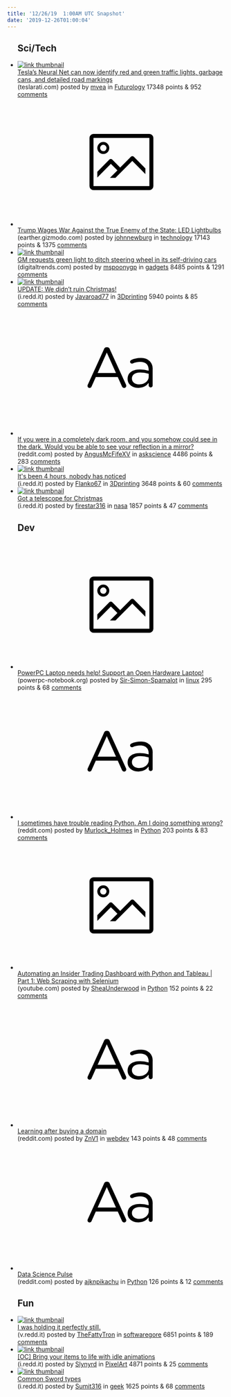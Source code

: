 ```yaml
---
title: '12/26/19  1:00AM UTC Snapshot'
date: '2019-12-26T01:00:04'
---
```

<ul>
<h2>Sci/Tech</h2>

<li><a href='https://www.teslarati.com/tesla-holiday-update-fsd-preview-neural-net-improvements/'><img src='https://b.thumbs.redditmedia.com/opptHxj6cVks7xBYr3MTyyAqIoEN0rXRtAcJK3rNbUI.jpg' alt='link thumbnail'></a><div><div class='linkTitle'><a href='https://www.teslarati.com/tesla-holiday-update-fsd-preview-neural-net-improvements/'>Tesla’s Neural Net can now identify red and green traffic lights, garbage cans, and detailed road markings</a></div>(teslarati.com) posted by <a href='https://www.reddit.com/user/mvea'>mvea</a> in <a href='https://www.reddit.com/r/Futurology'>Futurology</a> 17348 points & 952 <a href='https://www.reddit.com/r/Futurology/comments/efe3qu/teslas_neural_net_can_now_identify_red_and_green/'>comments</a></div></li>

<li><a href='https://earther.gizmodo.com/trump-wages-war-against-the-true-enemy-of-the-state-le-1840611817'><svg version='1.1' viewBox='-34 -14 104 64' preserveAspectRatio='xMidYMid meet' xmlns='http://www.w3.org/2000/svg' xmlns:xlink='http://www.w3.org/1999/xlink'>
        <title>link thumbnail</title>
        <path d='M32,4H4A2,2,0,0,0,2,6V30a2,2,0,0,0,2,2H32a2,2,0,0,0,2-2V6A2,2,0,0,0,32,4ZM4,30V6H32V30Z'></path>
        <path d='M8.92,14a3,3,0,1,0-3-3A3,3,0,0,0,8.92,14Zm0-4.6A1.6,1.6,0,1,1,7.33,11,1.6,1.6,0,0,1,8.92,9.41Z'></path>
        <path d='M22.78,15.37l-5.4,5.4-4-4a1,1,0,0,0-1.41,0L5.92,22.9v2.83l6.79-6.79L16,22.18l-3.75,3.75H15l8.45-8.45L30,24V21.18l-5.81-5.81A1,1,0,0,0,22.78,15.37Z'></path>
    </svg></a><div><div class='linkTitle'><a href='https://earther.gizmodo.com/trump-wages-war-against-the-true-enemy-of-the-state-le-1840611817'>Trump Wages War Against the True Enemy of the State: LED Lightbulbs</a></div>(earther.gizmodo.com) posted by <a href='https://www.reddit.com/user/johnnewburg'>johnnewburg</a> in <a href='https://www.reddit.com/r/technology'>technology</a> 17143 points & 1375 <a href='https://www.reddit.com/r/technology/comments/efg10c/trump_wages_war_against_the_true_enemy_of_the/'>comments</a></div></li>

<li><a href='https://www.digitaltrends.com/cars/gm-requests-green-light-to-ditch-steering-wheel-in-its-self-driving-cars/'><img src='https://a.thumbs.redditmedia.com/BSwoWpXVzG24A-OZBuDn70i2MSpEdE3ABcBfCVXLnI8.jpg' alt='link thumbnail'></a><div><div class='linkTitle'><a href='https://www.digitaltrends.com/cars/gm-requests-green-light-to-ditch-steering-wheel-in-its-self-driving-cars/'>GM requests green light to ditch steering wheel in its self-driving cars</a></div>(digitaltrends.com) posted by <a href='https://www.reddit.com/user/mspoonygp'>mspoonygp</a> in <a href='https://www.reddit.com/r/gadgets'>gadgets</a> 8485 points & 1291 <a href='https://www.reddit.com/r/gadgets/comments/efibol/gm_requests_green_light_to_ditch_steering_wheel/'>comments</a></div></li>

<li><a href='https://i.redd.it/fziqjxoxzs641.jpg'><img src='https://a.thumbs.redditmedia.com/-4IPm1JmX6mh6Z7386ge6o9_dXnLjiiHlhMSv8MGOV4.jpg' alt='link thumbnail'></a><div><div class='linkTitle'><a href='https://i.redd.it/fziqjxoxzs641.jpg'>UPDATE: We didn’t ruin Christmas!</a></div>(i.redd.it) posted by <a href='https://www.reddit.com/user/Javaroad77'>Javaroad77</a> in <a href='https://www.reddit.com/r/3Dprinting'>3Dprinting</a> 5940 points & 85 <a href='https://www.reddit.com/r/3Dprinting/comments/efi6ew/update_we_didnt_ruin_christmas/'>comments</a></div></li>

<li><a href='https://www.reddit.com/r/askscience/comments/efgcki/if_you_were_in_a_completely_dark_room_and_you/'><svg version='1.1' viewBox='-34 -12 104 64' preserveAspectRatio='xMidYMid slice' xmlns='http://www.w3.org/2000/svg' xmlns:xlink='http://www.w3.org/1999/xlink'>
        <title>text link thumbnail</title>
        <path d='M12.19,8.84a1.45,1.45,0,0,0-1.4-1h-.12a1.46,1.46,0,0,0-1.42,1L1.14,26.56a1.29,1.29,0,0,0-.14.59,1,1,0,0,0,1,1,1.12,1.12,0,0,0,1.08-.77l2.08-4.65h11l2.08,4.59a1.24,1.24,0,0,0,1.12.83,1.08,1.08,0,0,0,1.08-1.08,1.64,1.64,0,0,0-.14-.57ZM6.08,20.71l4.59-10.22,4.6,10.22Z'>
        </path>
        <path d='M32.24,14.78A6.35,6.35,0,0,0,27.6,13.2a11.36,11.36,0,0,0-4.7,1,1,1,0,0,0-.58.89,1,1,0,0,0,.94.92,1.23,1.23,0,0,0,.39-.08,8.87,8.87,0,0,1,3.72-.81c2.7,0,4.28,1.33,4.28,3.92v.5a15.29,15.29,0,0,0-4.42-.61c-3.64,0-6.14,1.61-6.14,4.64v.05c0,2.95,2.7,4.48,5.37,4.48a6.29,6.29,0,0,0,5.19-2.48V26.9a1,1,0,0,0,1,1,1,1,0,0,0,1-1.06V19A5.71,5.71,0,0,0,32.24,14.78Zm-.56,7.7c0,2.28-2.17,3.89-4.81,3.89-1.94,0-3.61-1.06-3.61-2.86v-.06c0-1.8,1.5-3,4.2-3a15.2,15.2,0,0,1,4.22.61Z'>
        </path>
    </svg></a><div><div class='linkTitle'><a href='https://www.reddit.com/r/askscience/comments/efgcki/if_you_were_in_a_completely_dark_room_and_you/'>If you were in a completely dark room, and you somehow could see in the dark. Would you be able to see your reflection in a mirror?</a></div>(reddit.com) posted by <a href='https://www.reddit.com/user/AngusMcFifeXV'>AngusMcFifeXV</a> in <a href='https://www.reddit.com/r/askscience'>askscience</a> 4486 points & 283 <a href='https://www.reddit.com/r/askscience/comments/efgcki/if_you_were_in_a_completely_dark_room_and_you/'>comments</a></div></li>

<li><a href='https://i.redd.it/6lvbcul2yo641.jpg'><img src='https://b.thumbs.redditmedia.com/pO9PQTApZWBacNLKom7-cvQScs2jAFNY5SRQJaY-BBc.jpg' alt='link thumbnail'></a><div><div class='linkTitle'><a href='https://i.redd.it/6lvbcul2yo641.jpg'>It's been 4 hours, nobody has noticed</a></div>(i.redd.it) posted by <a href='https://www.reddit.com/user/Flanko67'>Flanko67</a> in <a href='https://www.reddit.com/r/3Dprinting'>3Dprinting</a> 3648 points & 60 <a href='https://www.reddit.com/r/3Dprinting/comments/efas3b/its_been_4_hours_nobody_has_noticed/'>comments</a></div></li>

<li><a href='https://i.redd.it/mft4wtua2t641.jpg'><img src='https://b.thumbs.redditmedia.com/J76T954Yp7xdXFulFg9oJwmRblN9iLuenjF4yRcZzTY.jpg' alt='link thumbnail'></a><div><div class='linkTitle'><a href='https://i.redd.it/mft4wtua2t641.jpg'>Got a telescope for Christmas</a></div>(i.redd.it) posted by <a href='https://www.reddit.com/user/firestar316'>firestar316</a> in <a href='https://www.reddit.com/r/nasa'>nasa</a> 1857 points & 47 <a href='https://www.reddit.com/r/nasa/comments/efic4b/got_a_telescope_for_christmas/'>comments</a></div></li>

<h2>Dev</h2>

<li><a href='https://www.powerpc-notebook.org/campaigns/donation-campaign-for-pcb-design-of-the-powerpc-notebook-motherboard/'><svg version='1.1' viewBox='-34 -14 104 64' preserveAspectRatio='xMidYMid meet' xmlns='http://www.w3.org/2000/svg' xmlns:xlink='http://www.w3.org/1999/xlink'>
        <title>link thumbnail</title>
        <path d='M32,4H4A2,2,0,0,0,2,6V30a2,2,0,0,0,2,2H32a2,2,0,0,0,2-2V6A2,2,0,0,0,32,4ZM4,30V6H32V30Z'></path>
        <path d='M8.92,14a3,3,0,1,0-3-3A3,3,0,0,0,8.92,14Zm0-4.6A1.6,1.6,0,1,1,7.33,11,1.6,1.6,0,0,1,8.92,9.41Z'></path>
        <path d='M22.78,15.37l-5.4,5.4-4-4a1,1,0,0,0-1.41,0L5.92,22.9v2.83l6.79-6.79L16,22.18l-3.75,3.75H15l8.45-8.45L30,24V21.18l-5.81-5.81A1,1,0,0,0,22.78,15.37Z'></path>
    </svg></a><div><div class='linkTitle'><a href='https://www.powerpc-notebook.org/campaigns/donation-campaign-for-pcb-design-of-the-powerpc-notebook-motherboard/'>PowerPC Laptop needs help! Support an Open Hardware Laptop!</a></div>(powerpc-notebook.org) posted by <a href='https://www.reddit.com/user/Sir-Simon-Spamalot'>Sir-Simon-Spamalot</a> in <a href='https://www.reddit.com/r/linux'>linux</a> 295 points & 68 <a href='https://www.reddit.com/r/linux/comments/efeuve/powerpc_laptop_needs_help_support_an_open/'>comments</a></div></li>

<li><a href='https://www.reddit.com/r/Python/comments/efjlrp/i_sometimes_have_trouble_reading_python_am_i/'><svg version='1.1' viewBox='-34 -12 104 64' preserveAspectRatio='xMidYMid slice' xmlns='http://www.w3.org/2000/svg' xmlns:xlink='http://www.w3.org/1999/xlink'>
        <title>text link thumbnail</title>
        <path d='M12.19,8.84a1.45,1.45,0,0,0-1.4-1h-.12a1.46,1.46,0,0,0-1.42,1L1.14,26.56a1.29,1.29,0,0,0-.14.59,1,1,0,0,0,1,1,1.12,1.12,0,0,0,1.08-.77l2.08-4.65h11l2.08,4.59a1.24,1.24,0,0,0,1.12.83,1.08,1.08,0,0,0,1.08-1.08,1.64,1.64,0,0,0-.14-.57ZM6.08,20.71l4.59-10.22,4.6,10.22Z'>
        </path>
        <path d='M32.24,14.78A6.35,6.35,0,0,0,27.6,13.2a11.36,11.36,0,0,0-4.7,1,1,1,0,0,0-.58.89,1,1,0,0,0,.94.92,1.23,1.23,0,0,0,.39-.08,8.87,8.87,0,0,1,3.72-.81c2.7,0,4.28,1.33,4.28,3.92v.5a15.29,15.29,0,0,0-4.42-.61c-3.64,0-6.14,1.61-6.14,4.64v.05c0,2.95,2.7,4.48,5.37,4.48a6.29,6.29,0,0,0,5.19-2.48V26.9a1,1,0,0,0,1,1,1,1,0,0,0,1-1.06V19A5.71,5.71,0,0,0,32.24,14.78Zm-.56,7.7c0,2.28-2.17,3.89-4.81,3.89-1.94,0-3.61-1.06-3.61-2.86v-.06c0-1.8,1.5-3,4.2-3a15.2,15.2,0,0,1,4.22.61Z'>
        </path>
    </svg></a><div><div class='linkTitle'><a href='https://www.reddit.com/r/Python/comments/efjlrp/i_sometimes_have_trouble_reading_python_am_i/'>I sometimes have trouble reading Python. Am I doing something wrong?</a></div>(reddit.com) posted by <a href='https://www.reddit.com/user/Murlock_Holmes'>Murlock_Holmes</a> in <a href='https://www.reddit.com/r/Python'>Python</a> 203 points & 83 <a href='https://www.reddit.com/r/Python/comments/efjlrp/i_sometimes_have_trouble_reading_python_am_i/'>comments</a></div></li>

<li><a href='https://www.youtube.com/watch?v=KVZjGFJcUic'><svg version='1.1' viewBox='-34 -14 104 64' preserveAspectRatio='xMidYMid meet' xmlns='http://www.w3.org/2000/svg' xmlns:xlink='http://www.w3.org/1999/xlink'>
        <title>link thumbnail</title>
        <path d='M32,4H4A2,2,0,0,0,2,6V30a2,2,0,0,0,2,2H32a2,2,0,0,0,2-2V6A2,2,0,0,0,32,4ZM4,30V6H32V30Z'></path>
        <path d='M8.92,14a3,3,0,1,0-3-3A3,3,0,0,0,8.92,14Zm0-4.6A1.6,1.6,0,1,1,7.33,11,1.6,1.6,0,0,1,8.92,9.41Z'></path>
        <path d='M22.78,15.37l-5.4,5.4-4-4a1,1,0,0,0-1.41,0L5.92,22.9v2.83l6.79-6.79L16,22.18l-3.75,3.75H15l8.45-8.45L30,24V21.18l-5.81-5.81A1,1,0,0,0,22.78,15.37Z'></path>
    </svg></a><div><div class='linkTitle'><a href='https://www.youtube.com/watch?v=KVZjGFJcUic'>Automating an Insider Trading Dashboard with Python and Tableau | Part 1: Web Scraping with Selenium</a></div>(youtube.com) posted by <a href='https://www.reddit.com/user/SheaUnderwood'>SheaUnderwood</a> in <a href='https://www.reddit.com/r/Python'>Python</a> 152 points & 22 <a href='https://www.reddit.com/r/Python/comments/efd7tv/automating_an_insider_trading_dashboard_with/'>comments</a></div></li>

<li><a href='https://www.reddit.com/r/webdev/comments/eff5dt/learning_after_buying_a_domain/'><svg version='1.1' viewBox='-34 -12 104 64' preserveAspectRatio='xMidYMid slice' xmlns='http://www.w3.org/2000/svg' xmlns:xlink='http://www.w3.org/1999/xlink'>
        <title>text link thumbnail</title>
        <path d='M12.19,8.84a1.45,1.45,0,0,0-1.4-1h-.12a1.46,1.46,0,0,0-1.42,1L1.14,26.56a1.29,1.29,0,0,0-.14.59,1,1,0,0,0,1,1,1.12,1.12,0,0,0,1.08-.77l2.08-4.65h11l2.08,4.59a1.24,1.24,0,0,0,1.12.83,1.08,1.08,0,0,0,1.08-1.08,1.64,1.64,0,0,0-.14-.57ZM6.08,20.71l4.59-10.22,4.6,10.22Z'>
        </path>
        <path d='M32.24,14.78A6.35,6.35,0,0,0,27.6,13.2a11.36,11.36,0,0,0-4.7,1,1,1,0,0,0-.58.89,1,1,0,0,0,.94.92,1.23,1.23,0,0,0,.39-.08,8.87,8.87,0,0,1,3.72-.81c2.7,0,4.28,1.33,4.28,3.92v.5a15.29,15.29,0,0,0-4.42-.61c-3.64,0-6.14,1.61-6.14,4.64v.05c0,2.95,2.7,4.48,5.37,4.48a6.29,6.29,0,0,0,5.19-2.48V26.9a1,1,0,0,0,1,1,1,1,0,0,0,1-1.06V19A5.71,5.71,0,0,0,32.24,14.78Zm-.56,7.7c0,2.28-2.17,3.89-4.81,3.89-1.94,0-3.61-1.06-3.61-2.86v-.06c0-1.8,1.5-3,4.2-3a15.2,15.2,0,0,1,4.22.61Z'>
        </path>
    </svg></a><div><div class='linkTitle'><a href='https://www.reddit.com/r/webdev/comments/eff5dt/learning_after_buying_a_domain/'>Learning after buying a domain</a></div>(reddit.com) posted by <a href='https://www.reddit.com/user/ZnV1'>ZnV1</a> in <a href='https://www.reddit.com/r/webdev'>webdev</a> 143 points & 48 <a href='https://www.reddit.com/r/webdev/comments/eff5dt/learning_after_buying_a_domain/'>comments</a></div></li>

<li><a href='https://www.reddit.com/r/Python/comments/efejeh/data_science_pulse/'><svg version='1.1' viewBox='-34 -12 104 64' preserveAspectRatio='xMidYMid slice' xmlns='http://www.w3.org/2000/svg' xmlns:xlink='http://www.w3.org/1999/xlink'>
        <title>text link thumbnail</title>
        <path d='M12.19,8.84a1.45,1.45,0,0,0-1.4-1h-.12a1.46,1.46,0,0,0-1.42,1L1.14,26.56a1.29,1.29,0,0,0-.14.59,1,1,0,0,0,1,1,1.12,1.12,0,0,0,1.08-.77l2.08-4.65h11l2.08,4.59a1.24,1.24,0,0,0,1.12.83,1.08,1.08,0,0,0,1.08-1.08,1.64,1.64,0,0,0-.14-.57ZM6.08,20.71l4.59-10.22,4.6,10.22Z'>
        </path>
        <path d='M32.24,14.78A6.35,6.35,0,0,0,27.6,13.2a11.36,11.36,0,0,0-4.7,1,1,1,0,0,0-.58.89,1,1,0,0,0,.94.92,1.23,1.23,0,0,0,.39-.08,8.87,8.87,0,0,1,3.72-.81c2.7,0,4.28,1.33,4.28,3.92v.5a15.29,15.29,0,0,0-4.42-.61c-3.64,0-6.14,1.61-6.14,4.64v.05c0,2.95,2.7,4.48,5.37,4.48a6.29,6.29,0,0,0,5.19-2.48V26.9a1,1,0,0,0,1,1,1,1,0,0,0,1-1.06V19A5.71,5.71,0,0,0,32.24,14.78Zm-.56,7.7c0,2.28-2.17,3.89-4.81,3.89-1.94,0-3.61-1.06-3.61-2.86v-.06c0-1.8,1.5-3,4.2-3a15.2,15.2,0,0,1,4.22.61Z'>
        </path>
    </svg></a><div><div class='linkTitle'><a href='https://www.reddit.com/r/Python/comments/efejeh/data_science_pulse/'>Data Science Pulse</a></div>(reddit.com) posted by <a href='https://www.reddit.com/user/ajknpikachu'>ajknpikachu</a> in <a href='https://www.reddit.com/r/Python'>Python</a> 126 points & 12 <a href='https://www.reddit.com/r/Python/comments/efejeh/data_science_pulse/'>comments</a></div></li>

<h2>Fun</h2>

<li><a href='https://v.redd.it/tfev73eovs641'><img src='https://b.thumbs.redditmedia.com/WGNqb7a1gXvanNfkYphnFi7CD413L1DZ3JPWgKMlG1Y.jpg' alt='link thumbnail'></a><div><div class='linkTitle'><a href='https://v.redd.it/tfev73eovs641'>I was holding it perfectly still.</a></div>(v.redd.it) posted by <a href='https://www.reddit.com/user/TheFattyTron'>TheFattyTron</a> in <a href='https://www.reddit.com/r/softwaregore'>softwaregore</a> 6851 points & 189 <a href='https://www.reddit.com/r/softwaregore/comments/efhwcm/i_was_holding_it_perfectly_still/'>comments</a></div></li>

<li><a href='https://i.redd.it/vo0pwenles641.gif'><img src='https://b.thumbs.redditmedia.com/FuzRuM5mLyJtrTnnCrmsnsehHi-YXRGL5eKJR8QeZkw.jpg' alt='link thumbnail'></a><div><div class='linkTitle'><a href='https://i.redd.it/vo0pwenles641.gif'>[OC] Bring your items to life with idle animations</a></div>(i.redd.it) posted by <a href='https://www.reddit.com/user/Slynyrd'>Slynyrd</a> in <a href='https://www.reddit.com/r/PixelArt'>PixelArt</a> 4871 points & 25 <a href='https://www.reddit.com/r/PixelArt/comments/efgw9b/oc_bring_your_items_to_life_with_idle_animations/'>comments</a></div></li>

<li><a href='https://i.redd.it/8ak3ifbewck31.jpg'><img src='https://b.thumbs.redditmedia.com/whlzrY9Bxaqom5DqaJmnc8B4a5WmEsMC6-Mq69mzEbE.jpg' alt='link thumbnail'></a><div><div class='linkTitle'><a href='https://i.redd.it/8ak3ifbewck31.jpg'>Common Sword types</a></div>(i.redd.it) posted by <a href='https://www.reddit.com/user/Sumit316'>Sumit316</a> in <a href='https://www.reddit.com/r/geek'>geek</a> 1625 points & 68 <a href='https://www.reddit.com/r/geek/comments/efgg2s/common_sword_types/'>comments</a></div></li>

</ul>
